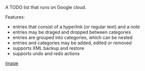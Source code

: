 A TODO list that runs on Google cloud.

Features:
- entries that consist of a hyperlink (or regular text) and a note
- entries may be draged and dropped between categories
- entries are grouped into categories, which can be nested
- entries and categories may be added, edited or removed
- supports XML backup and restore
- supports undo and redo actions

[Image](https://i.imgur.com/YX6t2pS.jpg)